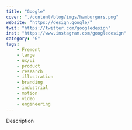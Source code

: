 ```yaml
---
title: "Google"
cover: "./content/blog/imgs/hamburgers.png"
website: "https://design.google/"
twit: "https://twitter.com/googledesign"
inst: "https://www.instagram.com/googledesign"
category: "G"
tags:
    - Fremont
    - large
    - ux/ui
    - product
    - research
    - illustration
    - branding
    - industrial
    - motion
    - video
    - engineering
---
```


Description
